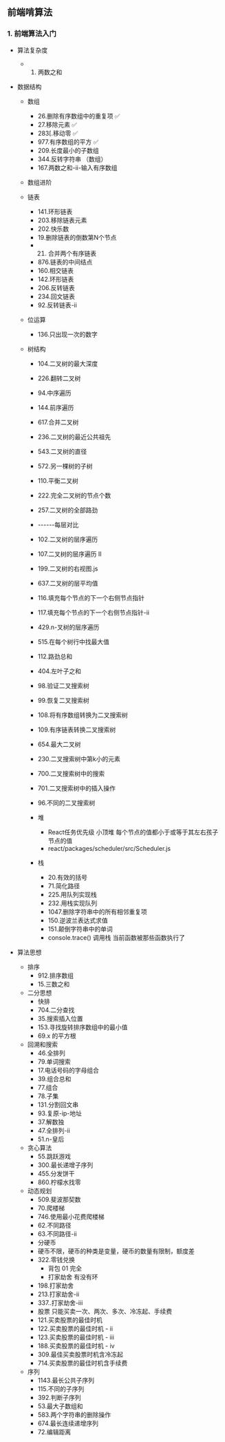 ## 前端啃算法

### 1. 前端算法入门

* 算法复杂度
    * 1. 两数之和
* 数据结构
    * 数组
        * 26.删除有序数组中的重复项 ✅
        * 27.移除元素  ✅
        * 283[.移动零 ✅
        * 977.有序数组的平方 ✅
        * 209.长度最小的子数组
        * 344.反转字符串 （数组）
        * 167.两数之和-ii-输入有序数组
    
    * 数组进阶
    * 链表
        * 141.环形链表
        * 203.移除链表元素
        * 202.快乐数
        * 19.删除链表的倒数第N个节点
        * 21. 合并两个有序链表
        * 876.链表的中间结点
        * 160.相交链表
        * 142.环形链表
        * 206.反转链表
        * 234.回文链表  
        * 92.反转链表-ii
    * 位运算
        * 136.只出现一次的数字
    
    * 树结构
        * 104.二叉树的最大深度
        * 226.翻转二叉树
        * 94.中序遍历
        * 144.前序遍历
        * 617.合并二叉树
        * 236.二叉树的最近公共祖先
        * 543.二叉树的直径
        * 572.另一棵树的子树
        * 110.平衡二叉树
        * 222.完全二叉树的节点个数
        * 257.二叉树的全部路劲
          
        * ------每层对比
        * 102.二叉树的层序遍历
        * 107.二叉树的层序遍历 II
        * 199.二叉树的右视图.js
        * 637.二叉树的层平均值
        * 116.填充每个节点的下一个右侧节点指针
        * 117.填充每个节点的下一个右侧节点指针-ii
        * 429.n-叉树的层序遍历
        * 515.在每个树行中找最大值
        * 112.路劲总和
        * 404.左叶子之和
        * 98.验证二叉搜索树
        * 99.恢复二叉搜索树
        * 108.将有序数组转换为二叉搜索树
        * 109.有序链表转换二叉搜索树
        * 654.最大二叉树
        * 230.二叉搜索树中第k小的元素
        * 700.二叉搜索树中的搜索
        * 701.二叉搜索树中的插入操作
        * 96.不同的二叉搜索树
        * 堆
            * React任务优先级   小顶堆  每个节点的值都小于或等于其左右孩子节点的值
            * react/packages/scheduler/src/Scheduler.js
        
        * 栈
            * 20.有效的括号
            * 71.简化路径
            * 225.用队列实现栈
            * 232.用栈实现队列
            * 1047.删除字符串中的所有相邻重复项
            * 150.逆波兰表达式求值
            * 151.颠倒字符串中的单词  
            * console.trace() 调用栈  当前函数被那些函数执行了
            
* 算法思想
    * 排序
        * 912.排序数组
        * 15.三数之和
    * 二分思想
        * 快排
        * 704.二分查找
        * 35.搜索插入位置
        * 153.寻找旋转排序数组中的最小值
        * 69.x 的平方根
    * 回溯和搜索
        * 46.全排列
        * 79.单词搜索
        * 17.电话号码的字母组合
        * 39.组合总和
        * 77.组合
        * 78.子集
        * 131.分割回文串
        * 93.复原-ip-地址
        * 37.解数独
        * 47.全排列-ii
        * 51.n-皇后
    * 贪心算法
        * 55.跳跃游戏
        * 300.最长递增子序列
        * 455.分发饼干
        * 860.柠檬水找零
    * 动态规划
        * 509.斐波那契数 
        * 70.爬楼梯
        * 746.使用最小花费爬楼梯
        * 62.不同路径
        * 63.不同路径-ii
        * 分硬币
        * 硬币不限，硬币的种类是变量，硬币的数量有限制，额度差
        * 322.零钱兑换 
            * 背包  01 完全
            * 打家劫舍 有没有环
        * 198.打家劫舍
        * 213.打家劫舍-ii
        * 337..打家劫舍-iii
        * 股票 只能买卖一次、两次、多次、冷冻起、手续费
        * 121.买卖股票的最佳时机
        * 122.买卖股票的最佳时机 - ii
        * 123.买卖股票的最佳时机 - iii
        * 188.买卖股票的最佳时机 - iv
        * 309.最佳买卖股票时机含冷冻起
        * 714.买卖股票的最佳时机含手续费
    * 序列
        * 1143.最长公共子序列
        * 115.不同的子序列
        * 392.判断子序列
        * 53.最大子数组和
        * 583.两个字符串的删除操作
        * 674.最长连续递增序列
        * 72.编辑距离
         
         
          
            
    
